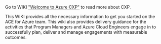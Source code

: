 Go to WIKI ["Welcome to Azure CXP"](https://msazure.visualstudio.com/AdvCloudEngSupport/_wiki/wikis/Azure%20ACE%20Wiki/35969/Welcome-to-Azure-CXP!) to read more about CXP. 

This WIKI provides all the necessary information to get you started on the ACE for Azure team.  This wiki also provides delivery guidance for the activities that Program Managers and Azure Cloud Engineers engage in to successfully plan, deliver and manage engagements with measurable outcomes.
